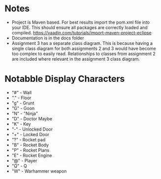 # Notes
* Project is Maven based. For best results import the pom.xml file into your IDE. This should ensure all packages are correctly loaded and compiled. https://vaadin.com/tutorials/import-maven-project-eclipse 
* Documentation is in the docs folder
* Assignment 3 has a separate class diagram. This is because having a single class diagram for both assignments 2 and 3 would have become too complex to easily read. Relationships to classes from assignment 2 are included where relevant in the assignment 3 class diagram.

# Notabble Display Characters
* "#" - Wall
* "." - Floor
* "g" - Grunt
* "G" - Goon
* "N" - "Ninja"
* "D" - Doctor Maybe
* "K" - Key
* "-" - Unlocked Door
* "+" - Locked Door
* "?" - Rocket pad
* "B" - Rocket Body
* "P" - Rocket Plans
* "E" - Rocket Engine
* "@" - Player
* "Q" - Q
* "W" - Warhammer weapon